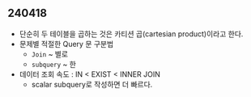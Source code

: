 ## 240418

- 단순히 두 테이블을 곱하는 것은 카티션 곱(cartesian product)이라고 한다.
- 문제별 적절한 Query 문 구분법
  - `Join` ~ 별로
  - `subquery` ~ 한
- 데이터 조회 속도 : IN < EXIST < INNER JOIN
  - scalar subquery로 작성하면 더 빠르다.